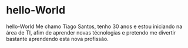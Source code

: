 # hello-World
hello-World
Me chamo Tiago Santos, tenho 30 anos e estou iniciando na área de TI, afim de aprender novas técnologias e pretendo me divertir bastante aprendendo esta nova profissão.
